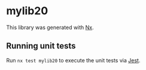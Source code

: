 # mylib20

This library was generated with [Nx](https://nx.dev).

## Running unit tests

Run `nx test mylib20` to execute the unit tests via [Jest](https://jestjs.io).
